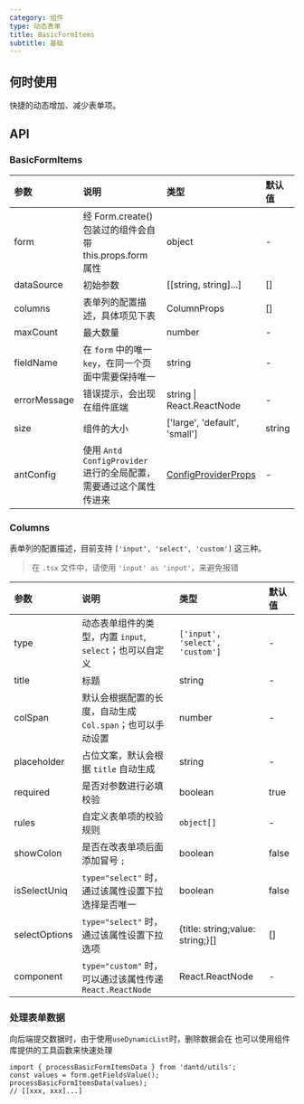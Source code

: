 ```yaml
---
category: 组件
type: 动态表单
title: BasicFormItems
subtitle: 基础
---
```


## 何时使用

快捷的动态增加、减少表单项。



## API

### BasicFormItems

| 参数       | 说明           | 类型                | 默认值 |
| :--------- | :------------- | :------------------ | :----- |
| form      | 经 Form.create() 包装过的组件会自带 this.props.form 属性     | object              | -      |
| dataSource      | 初始参数    | [[string, string]...]              |  []      |
| columns | 表单列的配置描述，具体项见下表 | ColumnProps | []     |
| maxCount | 最大数量 | number | -      |
| fieldName | 在 `form` 中的唯一 `key`，在同一个页面中需要保持唯一 | string | -      |
| errorMessage | 错误提示，会出现在组件底端 | string \| React.ReactNode | -      |
| size | 组件的大小 | ['large', 'default', 'small'] | string | 'default'      |
| antConfig | 使用 `Antd ConfigProvider` 进行的全局配置，需要通过这个属性传进来 | [ConfigProviderProps](https://github.com/ant-design/ant-design/blob/master/components/config-provider/index.tsx) | - |

### Columns

表单列的配置描述，目前支持 `['input', 'select', 'custom']` 这三种。

> 在 `.tsx` 文件中，请使用 `'input' as 'input'`，来避免报错

| 参数       | 说明           | 类型                | 默认值 |
| :--------- | :------------- | :------------------ | :----- |
| type      | 动态表单组件的类型，内置 `input`, `select`；也可以自定义  | `['input', 'select', 'custom']`              | -      |
| title      | 标题    | string              |  -      |
| colSpan      | 默认会根据配置的长度，自动生成 `Col.span`；也可以手动设置    | number              |  -      |
| placeholder | 占位文案，默认会根据 `title` 自动生成 | string | -     |
| required | 是否对参数进行必填校验 | boolean | true      |
| rules | 自定义表单项的校验规则 | `object[]` | -      |
| showColon | 是否在改表单项后面添加冒号 `; ` | boolean | false      |
| isSelectUniq | `type="select"` 时，通过该属性设置下拉选择是否唯一 | boolean | false      |
| selectOptions | `type="select"` 时，通过该属性设置下拉选项 | {title: string;value: string;}[] | []      |
| component | `type="custom"` 时，可以通过该属性传递 `React.ReactNode` |  React.ReactNode | -      |


### 处理表单数据

向后端提交数据时，由于使用`useDynamicList`时，删除数据会在 也可以使用组件库提供的工具函数来快速处理

```
import { processBasicFormItemsData } from 'dantd/utils';
const values = form.getFieldsValue();
processBasicFormItemsData(values);
// [[xxx, xxx]...]
```
